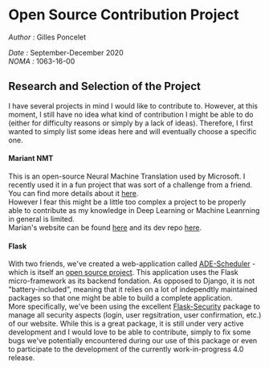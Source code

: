 # Open Source Contribution Project
*Author :* Gilles Poncelet

*Date :* September-December 2020  
*NOMA :* 1063-16-00

## Research and Selection of the Project

I have several projects in mind I would like to contribute to. However, at this moment, I still have no idea what kind of contribution I might be able to do (either for difficulty reasons or simply by a lack of ideas). Therefore, I first wanted to simply list some ideas here and will eventually choose a specific one.

#### Mariant NMT

This is an open-source Neural Machine Translation used by Microsoft. I recently used it in a fun project that was sort of a challenge from a friend. You can find more details about it [here](https://github.com/SnaKyEyeS/NeoLanguage). \
However I fear this might be a little too complex a project to be properly able to contribute as my knowledge in Deep Learning or Machine Leanrning in general is limited. \
Marian's website can be found [here](https://marian-nmt.github.io/) and its dev repo [here](https://github.com/marian-nmt/marian-dev).


#### Flask

With two friends, we've created a web-application called [ADE-Scheduler](https://ade-scheduler.info.ucl.ac.be) - which is itself an [open source project](https://github.com/SnaKyEyeS/ADE-Scheduler). This application uses the Flask micro-framework as its backend fondation. As opposed to Django, it is not "battery-included", meaning that it relies on a lot of independtly maintained packages so that one might be able to build a complete application. \
More specifically, we've been using the excellent [Flask-Security](https://github.com/Flask-Middleware/flask-security) package to manage all security aspects (login, user regsitration, user confirmation, etc.) of our website. While this is a great package, it is still under very active development and I would love to be able to contribute, simply to fix some bugs we've potentially encountered during our use of this package or even to participate to the development of the currently work-in-progress 4.0 release.
